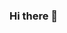 ### Hi there 👋

<!--
**Arsinam80m/arsinam80m** is a ✨ _special_ ✨ repository because its `README.md` (this file) appears on your GitHub profile.

Here are some ideas to get you started: arsinam80m

- 🔭 I’m currently working on ...arsin
- 🌱 I’m currently learning ...
- 👯 I’m looking to collaborate on ...morte shabani
- 🤔 I’m looking for help with ...
- 💬 Ask me about ...
- 📫 How to reach me: ...
- 😄 Pronouns: ...
- ⚡ Fun fact: ...
-->

